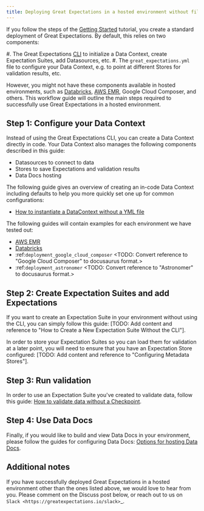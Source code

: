 ```yaml
---
title: Deploying Great Expectations in a hosted environment without file system or CLI
---
```


If you follow the steps of the [Getting Started](../tutorials/getting-started/intro) tutorial, you create a standard deployment of Great Expectations. By default, this relies on two components:

#. The Great Expectations [CLI](../guides/miscellaneous/how-to-use-the-great-expectations-cli) to initialize a Data Context, create Expectation Suites, add Datasources, etc.
#. The ``great_expectations.yml`` file to configure your Data Context, e.g. to point at different Stores for validation results, etc.


However, you might not have these components available in hosted environments, such as [Databricks](./how-to-instantiate-a-data-context-on-databricks-spark-cluster), [AWS EMR](./how-to-instantiate-a-data-context-on-an-emr-spark-cluster), Google Cloud Composer, and others. This workflow guide will outline the main steps required to successfully use Great Expectations in a hosted environment.


Step 1: Configure your Data Context
-------------------------------------
 Instead of using the Great Expectations CLI, you can create a Data Context directly in code. Your Data Context also manages the following components described in this guide:

- Datasources to connect to data
- Stores to save Expectations and validation results
- Data Docs hosting

The following guide gives an overview of creating an in-code Data Context including defaults to help you more quickly set one up for common configurations:

- [How to instantiate a DataContext without a YML file](../guides/setup/configuring-data-contexts/how-to-instantiate-a-data-context-without-a-yml-file)

The following guides will contain examples for each environment we have tested out:

- [AWS EMR](./how-to-instantiate-a-data-context-on-an-emr-spark-cluster)
- [Databricks](./how-to-instantiate-a-data-context-on-databricks-spark-cluster)
- :ref:`deployment_google_cloud_composer` <TODO: Convert reference to "Google Cloud Composer" to docusaurus format.>
- :ref:`deployment_astronomer` <TODO: Convert reference to "Astronomer" to docusaurus format.>


Step 2: Create Expectation Suites and add Expectations
-------------------------------------------------------

If you want to create an Expectation Suite in your environment without using the CLI, you can simply follow this guide: [TODO: Add content and reference to "How to Create a New Expectation Suite Without the CLI"].

In order to store your Expectation Suites so you can load them for validation at a later point, you will need to ensure that you have an Expectation Store configured: [TODO: Add content and reference to "Configuring Metadata Stores"].

Step 3: Run validation
--------------------------------

In order to use an Expectation Suite you've created to validate data, follow this guide: [How to validate data without a Checkpoint](../guides/validation/how-to-validate-data-without-a-checkpoint).

Step 4: Use Data Docs
----------------------

Finally, if you would like to build and view Data Docs in your environment, please follow the guides for configuring Data Docs: [Options for hosting Data Docs](../tutorials/getting-started/customize-your-deployment#options-for-hosting-data-docs).

Additional notes
----------------

If you have successfully deployed Great Expectations in a hosted environment other than the ones listed above, we would love to hear from you. Please comment on the Discuss post below, or reach out to us on `Slack <https://greatexpectations.io/slack>`_.
